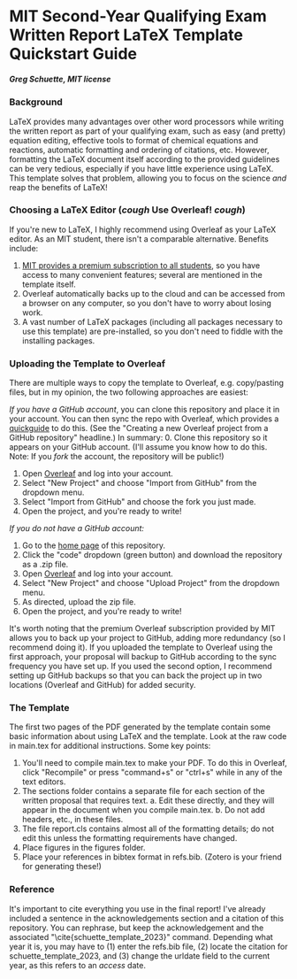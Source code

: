 # MIT Second-Year Qualifying Exam Written Report LaTeX Template Quickstart Guide
##### Greg Schuette, MIT license

### Background
LaTeX provides many advantages over other word processors while writing the written report as part of your qualifying exam, such as easy (and pretty) equation editing, effective tools to format of chemical equations and reactions, automatic formatting and ordering of citations, etc. However, formatting the LaTeX document itself according to the provided guidelines can be very tedious, especially if you have little experience using LaTeX. This template solves that problem, allowing you to focus on the science *and* reap the benefits of LaTeX! 

### Choosing a LaTeX Editor (*cough* Use Overleaf! *cough*)
If you're new to LaTeX, I highly recommend using Overleaf as your LaTeX editor. As an MIT student, there isn't a comparable alternative. Benefits include: 
1.  [MIT provides a premium subscription to all students](https://www.overleaf.com/edu/mit), so you have access to many convenient features; several are mentioned in the template itself. 
2.  Overleaf automatically backs up to the cloud and can be accessed from a browser on any computer, so you don't have to worry about losing work. 
3.  A vast number of LaTeX packages (including all packages necessary to use this template) are pre-installed, so you don't need to fiddle with the installing packages. 

### Uploading the Template to Overleaf
There are multiple ways to copy the template to Overleaf, e.g. copy/pasting files, but in my opinion, the two following approaches are easiest:

*If you have a GitHub account*, you can clone this repository and place it in your account. You can then sync the repo with Overleaf, which provides a [quickguide](https://www.overleaf.com/learn/how-to/Using_Git_and_GitHub) to do this. (See the "Creating a new Overleaf project from a GitHub repository" headline.) In summary: 
0.  Clone this repository so it appears on your GitHub account. (I'll assume you know how to do this. Note: If you _fork_ the account, the repository will be public!) 
1.  Open [Overleaf](https://www.overleaf.com/) and log into your account. 
2.  Select "New Project" and choose "Import from GitHub" from the dropdown menu. 
3.  Select "Import from GitHub" and choose the fork you just made.  
5.  Open the project, and you're ready to write! 

*If you do not have a GitHub account:*
1.  Go to the [home page](https://github.com/gschuette/MIT-chemistry-qualifying-exam-template) of this repository. 
2.  Click the "code" dropdown (green button) and download the repository as a .zip file. 
3.  Open [Overleaf](https://www.overleaf.com/) and log into your account. 
4.  Select "New Project" and choose "Upload Project" from the dropdown menu. 
5.  As directed, upload the zip file. 
6.  Open the project, and you're ready to write! 

It's worth noting that the premium Overleaf subscription provided by MIT allows you to back up your project to GitHub, adding more redundancy (so I recommend doing it). If you uploaded the template to Overleaf using the first approach, your proposal will backup to GitHub according to the sync frequency you have set up. If you used the second option, I recommend setting up GitHub backups so that you can back the project up in two locations (Overleaf and GitHub) for added security. 

### The Template
The first two pages of the PDF generated by the template contain some basic information about using LaTeX and the template. Look at the raw code in main.tex for additional instructions. Some key points: 
1.  You'll need to compile main.tex to make your PDF. To do this in Overleaf, click "Recompile" or press "command+s" or "ctrl+s" while in any of the text editors.
2.  The sections folder contains a separate file for each section of the written proposal that requires text. 
  a.  Edit these directly, and they will appear in the document when you compile main.tex. 
  b.  Do not add headers, etc., in these files. 
3.  The file report.cls contains almost all of the formatting details; do not edit this unless the formatting requirements have changed. 
4.  Place figures in the figures folder.
5.  Place your references in bibtex format in refs.bib. (Zotero is your friend for generating these!)

### Reference
It's important to cite everything you use in the final report! I've already included a sentence in the acknowledgements section and a citation of this repository. You can rephrase, but keep the acknowledgement and the associated "\cite{schuette_template_2023}" command. Depending what year it is, you may have to (1) enter the refs.bib file, (2) locate the citation for schuette_template_2023, and (3) change the urldate field to the current year, as this refers to an _access_ date. 
